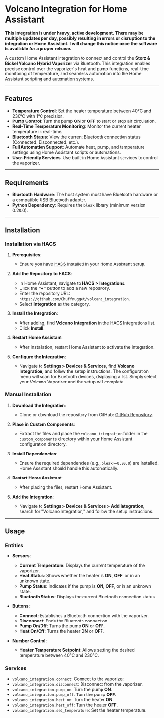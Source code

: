 # Volcano Integration for Home Assistant

**This integration is under heavy, active development. There may be multiple updates per day, possibly resulting in errors or disruption to the integration or Home Assistant. I will change this notice once the software is available for a proper release.**

A custom Home Assistant integration to connect and control the **Storz & Bickel Volcano Hybrid Vaporizer** via Bluetooth. This integration enables precise control over the vaporizer's heat and pump functions, real-time monitoring of temperature, and seamless automation into the Home Assistant scripting and automation systems.

---

## Features

- **Temperature Control**: Set the heater temperature between 40°C and 230°C with 1°C precision.
- **Pump Control**: Turn the pump **ON** or **OFF** to start or stop air circulation.
- **Real-Time Temperature Monitoring**: Monitor the current heater temperature in real-time.
- **Bluetooth Status**: View the current Bluetooth connection status (Connected, Disconnected, etc.).
- **Full Automation Support**: Automate heat, pump, and temperature settings using Home Assistant scripts or automations.
- **User-Friendly Services**: Use built-in Home Assistant services to control the vaporizer.

---

## Requirements

- **Bluetooth Hardware**: The host system must have Bluetooth hardware or a compatible USB Bluetooth adapter.
- **Python Dependency**: Requires the `bleak` library (minimum version 0.20.0).

---

## Installation

### Installation via HACS

1. **Prerequisites**:
   - Ensure you have [HACS](https://hacs.xyz/) installed in your Home Assistant setup.

2. **Add the Repository to HACS**:
   - In Home Assistant, navigate to **HACS > Integrations**.
   - Click the **"+"** button to add a new repository.
   - Enter the repository URL: `https://github.com/Chuffnugget/volcano_integration`.
   - Select **Integration** as the category.

3. **Install the Integration**:
   - After adding, find **Volcano Integration** in the HACS Integrations list.
   - Click **Install**.

4. **Restart Home Assistant**:
   - After installation, restart Home Assistant to activate the integration.

5. **Configure the Integration**:
   - Navigate to **Settings > Devices & Services**, find **Volcano Integration**, and follow the setup instructions. The configuration menu will scan for Bluetooth devices, dsiplaying a list. Simply select your Volcano Vaporizer and the setup will complete.

### Manual Installation

1. **Download the Integration**:
   - Clone or download the repository from GitHub: [GitHub Repository](https://github.com/Chuffnugget/volcano_integration).

2. **Place in Custom Components**:
   - Extract the files and place the `volcano_integration` folder in the `custom_components` directory within your Home Assistant configuration directory.

3. **Install Dependencies**:
   - Ensure the required dependencies (e.g., `bleak>=0.20.0`) are installed. Home Assistant should handle this automatically.

4. **Restart Home Assistant**:
   - After placing the files, restart Home Assistant.

5. **Add the Integration**:
   - Navigate to **Settings > Devices & Services > Add Integration**, search for "Volcano Integration," and follow the setup instructions.

---

## Usage

### Entities

- **Sensors**:
  - **Current Temperature**: Displays the current temperature of the vaporizer.
  - **Heat Status**: Shows whether the heater is **ON**, **OFF**, or in an unknown state.
  - **Pump Status**: Indicates if the pump is **ON**, **OFF**, or in an unknown state.
  - **Bluetooth Status**: Displays the current Bluetooth connection status.

- **Buttons**:
  - **Connect**: Establishes a Bluetooth connection with the vaporizer.
  - **Disconnect**: Ends the Bluetooth connection.
  - **Pump On/Off**: Turns the pump **ON** or **OFF**.
  - **Heat On/Off**: Turns the heater **ON** or **OFF**.

- **Number Control**:
  - **Heater Temperature Setpoint**: Allows setting the desired temperature between 40°C and 230°C.

### Services

- `volcano_integration.connect`: Connect to the vaporizer.
- `volcano_integration.disconnect`: Disconnect from the vaporizer.
- `volcano_integration.pump_on`: Turn the pump **ON**.
- `volcano_integration.pump_off`: Turn the pump **OFF**.
- `volcano_integration.heat_on`: Turn the heater **ON**.
- `volcano_integration.heat_off`: Turn the heater **OFF**.
- `volcano_integration.set_temperature`: Set the heater temperature.
